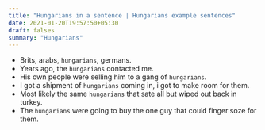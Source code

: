 ```yaml
---
title: "Hungarians in a sentence | Hungarians example sentences"
date: 2021-01-20T19:57:50+05:30
draft: falses
summary: "Hungarians"
---
```

- Brits, arabs, `hungarians`, germans.
- Years ago, the `hungarians` contacted me.
- His own people were selling him to a gang of `hungarians`.
- I got a shipment of `hungarians` coming in, i got to make room for them.
- Most likely the same `hungarians` that sate all but wiped out back in turkey.
- The `hungarians` were going to buy the one guy that could finger soze for them.
                 
